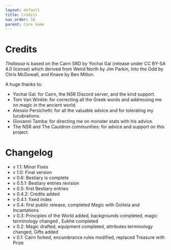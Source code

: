 ```yaml
---
layout: default
title: Credits
nav_order: 18
parent: Core Game
---
```


# Credits

*Thálassa* is based on the Cairn SRD by Yochai Gal (release under CC BY-SA 4.0 license) which derived from Weird North by Jim Parkin, Into the Odd by Chris McDowall, and Knave by Ben Milton.

A huge thanks to:

- Yochai Gal: for Cairn, the NSR Discord server, and the kind support.
- Tom Van Winkle: for correcting all the Greek words and addressing me on magic in the ancient world.
- Alessio Persichetti: for all the valuable advice and for tolerating my lucubrations.
- Giovanni Tamba: for directing me on monster stats with his advice. 
- The NSR and The Cauldron communities: for advice and support on this project.

# Changelog

-   v 1.1: Minor Fixes
-   v 1.0: Final version
-   v 0.6: Bestiary is complete
-   v 0.5.1: Bestiary entries revision
-   v 0.5: first Bestiary entries
-   v 0.4.2: Credits added
-   v 0.4.1: fixed index
-   v 0.4: first public release, completed Magic with Goïteia and Incantations
-   v 0.3: Principles of the World added, backgrounds completed, magic terminology changed , Eukhé completed
-   v 0.2: Magic drafted, equipment completed, attributes terminology changed, Gifts added
-   v 0.1: Cairn forked, encumbrance rules modified, replaced Treasure with Prize